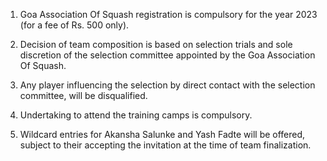 1. Goa Association Of Squash registration is compulsory for the year 2023 (for a fee of Rs. 500 only).

1. Decision of team composition is based on selection trials and sole discretion of the selection committee appointed by the Goa Association Of Squash.

1. Any player influencing the selection by direct contact with the selection committee, will be disqualified.

1. Undertaking to attend the training camps is compulsory.

1. Wildcard entries for Akansha Salunke and Yash Fadte will be offered, subject to their accepting the invitation at the time of team finalization.